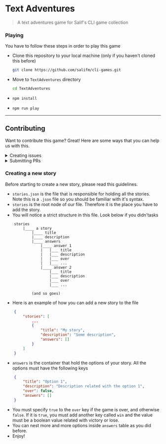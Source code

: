 # Text Adventures

> A text adventures game for Salif's CLI game collection

### Playing

You have to follow these steps in order to play this game

- Clone this repository to your local machine (only if you haven't cloned this before)
   ```sh
   git clone https://github.com/salifm/cli-games.git
   ```

- Move to `TextAdventures` directory
    ```sh
    cd TextAdventures
    ```

-   ```sh
    npm install
    ```
-   ```sh
    npm run play
    ```

<hr>

## Contributing

Want to contribute this game? Great! Here are some ways that you can help us with this.

<details>
    <summary>Creating issues</summary>
    You can create a new issue for the following stuffs<br>
        <ul>
            <li>If something is not working properly (a bug)</li>
            <li>Suggestions</li>
        </ul>
</details>

<details>
    <summary>Submitting PRs</summary>
    You can create PRs for following tasks<br>
        <ul>
            <li><a href='Creating-a-new-story'>Creating a new story</a></li>
            <li>Fixing bugs</li>
            <li>Improvements for the code</li>
        </ul>
</details>

### Creating a new story

Before starting to create a new story, please read this guidelines.

- `stories.json` is the file that is responsible for holding all the stories. Note this is a `.json` file so you should be familiar with it's syntax.
- `stories` is the root node of our file. Therefore it is the place you have to add the story.
- You will notice a strict structure in this file. Look below if you didn'tasks

```
    stories
        |____ a story
            |____ title
            |____ description
            |____ answers
                |____ answer 1
                |   |___ title
                |   |___ description
                |   |___ over
                |   |___ ...
                |____ answer 2
                    |___ title
                    |___ description
                    |___ over
                    |___ ...

            (and so goes)
```

- Here is an example of how you can add a new story to the file

```json
    {
        "stories": [
            ...
            {
                "title": "My story",
                "description": "Some description",
                "answers": []
            }
        ]
    }
```

- `answers` is the container that hold the options of your story. All the options must have the following keys

```json
    {
        "title": "Option 1",
        "description": "Description related with the option 1",
        "over": false,
        "answers": []
    }
```

- You must specify `true` to the `over` key if the game is over, and otherwise `false`. If it is `true`, you must add another key called `win` and the value must be a boolean value related with victory or lose.
- You can nest more and more options inside `answers` table as you did before.
- Enjoy!

